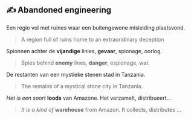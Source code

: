 ## :writing_hand: Abandoned engineering
Een regio vol met ruines waar een buitengewone misleiding plaatsvond.  
  > A region full of ruins home to an extraoridinary deception 
 
Spionnen achter de **vijandige** linies, **gevaar**, spionage, oorlog.  
  > Spies behind **enemy** lines, **danger**, espionage, war.  

De restanten van een mystieke stenen stad in Tanzania.  
  > The remains of a mystical stone city in Tanzania.  
  
*Het is een soort* **loods** van Amazone. Het verzamelt, distribueert...  
  > *It is a kind of* **warehouse** from Amazon. It collects, distributes ...  

